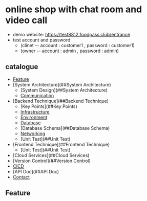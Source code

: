 # online shop with chat room and video call

+ demo website: https://test8812.foodpass.club/entrance
+ test account and password 
  - (clinet -- account : customer1 , password : customer1)
  - (owner -- account : admin , password : admin)

## catalogue
- [Feature](##Feature)
- [System Architecture](##System Architecture)
  - [System Design](##System Architecture)
  - [Communication](##Communication)
- [Backend Technique](##Backend Technique)
  - [Key Points](##Key Points)
  - [Infrastructure](##Infrastructure)
  - [Environment](##Environment)
  - [Database](##Database)
  - [Database Schema](##Database Schema)
  - [Networking](##Networking)
  - [Unit Test](##Unit Test)
- [Frontend Technique](##Frontend Technique)
  - [Unit Test](##Unit Test)
- [Cloud Services](##Cloud Services)
- [Version Control](##Version Control)
- [CICD](##CICD)
- [API Doc](##API Doc)
- [Contact](##Contact)


## Feature

